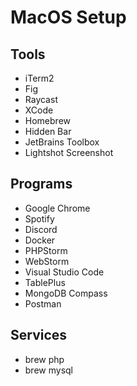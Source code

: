 # MacOS Setup

## Tools

- iTerm2
- Fig
- Raycast
- XCode
- Homebrew
- Hidden Bar
- JetBrains Toolbox
- Lightshot Screenshot

## Programs

- Google Chrome
- Spotify
- Discord
- Docker
- PHPStorm
- WebStorm
- Visual Studio Code
- TablePlus
- MongoDB Compass
- Postman

## Services

- brew php
- brew mysql
